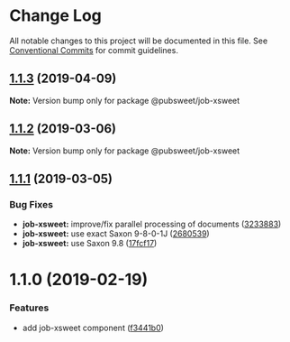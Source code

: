 # Change Log

All notable changes to this project will be documented in this file.
See [Conventional Commits](https://conventionalcommits.org) for commit guidelines.

## [1.1.3](https://gitlab.coko.foundation/pubsweet/pubsweet/compare/@pubsweet/job-xsweet@1.1.2...@pubsweet/job-xsweet@1.1.3) (2019-04-09)

**Note:** Version bump only for package @pubsweet/job-xsweet





## [1.1.2](https://gitlab.coko.foundation/pubsweet/pubsweet/compare/@pubsweet/job-xsweet@1.1.1...@pubsweet/job-xsweet@1.1.2) (2019-03-06)

**Note:** Version bump only for package @pubsweet/job-xsweet





## [1.1.1](https://gitlab.coko.foundation/pubsweet/pubsweet/compare/@pubsweet/job-xsweet@1.1.0...@pubsweet/job-xsweet@1.1.1) (2019-03-05)


### Bug Fixes

* **job-xsweet:** improve/fix parallel processing of documents ([3233883](https://gitlab.coko.foundation/pubsweet/pubsweet/commit/3233883))
* **job-xsweet:** use exact Saxon 9-8-0-1J ([2680539](https://gitlab.coko.foundation/pubsweet/pubsweet/commit/2680539))
* **job-xsweet:** use Saxon 9.8 ([17fcf17](https://gitlab.coko.foundation/pubsweet/pubsweet/commit/17fcf17))





# 1.1.0 (2019-02-19)


### Features

* add job-xsweet component ([f3441b0](https://gitlab.coko.foundation/pubsweet/pubsweet/commit/f3441b0))
